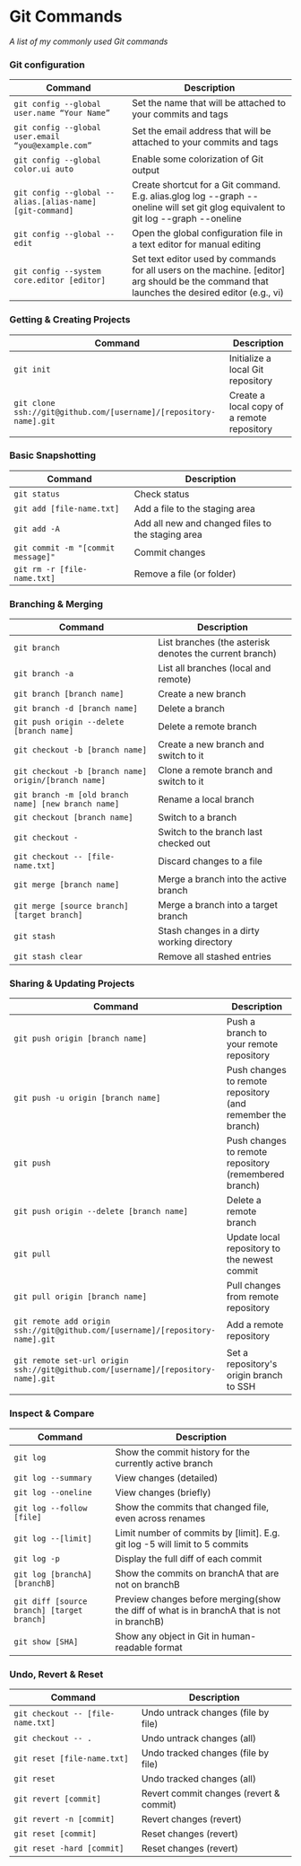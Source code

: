 Git Commands
============

_A list of my commonly used Git commands_

### Git configuration

| Command | Description |
| ------- | ----------- |
| `git config --global user.name “Your Name”` | Set the name that will be attached to your commits and tags |
| `git config --global user.email “you@example.com”` | Set the email address that will be attached to your commits and tags |
| `git config --global color.ui auto` | Enable some colorization of Git output |
| `git config --global --alias.[alias-name] [git-command]` | Create shortcut for a Git command. E.g. alias.glog log --graph --oneline will set git glog equivalent to git log --graph --oneline |
| `git config --global --edit` | Open the global configuration file in a text editor for manual editing |
| `git config --system core.editor [editor]` | Set text editor used by commands for all users on the machine. [editor] arg should be the command that launches the desired editor (e.g., vi) |

### Getting & Creating Projects

| Command | Description |
| ------- | ----------- |
| `git init` | Initialize a local Git repository |
| `git clone ssh://git@github.com/[username]/[repository-name].git` | Create a local copy of a remote repository |

### Basic Snapshotting

| Command | Description |
| ------- | ----------- |
| `git status` | Check status |
| `git add [file-name.txt]` | Add a file to the staging area |
| `git add -A` | Add all new and changed files to the staging area |
| `git commit -m "[commit message]"` | Commit changes |
| `git rm -r [file-name.txt]` | Remove a file (or folder) |

### Branching & Merging

| Command | Description |
| ------- | ----------- |
| `git branch` | List branches (the asterisk denotes the current branch) |
| `git branch -a` | List all branches (local and remote) |
| `git branch [branch name]` | Create a new branch |
| `git branch -d [branch name]` | Delete a branch |
| `git push origin --delete [branch name]` | Delete a remote branch |
| `git checkout -b [branch name]` | Create a new branch and switch to it |
| `git checkout -b [branch name] origin/[branch name]` | Clone a remote branch and switch to it |
| `git branch -m [old branch name] [new branch name]` | Rename a local branch |
| `git checkout [branch name]` | Switch to a branch |
| `git checkout -` | Switch to the branch last checked out |
| `git checkout -- [file-name.txt]` | Discard changes to a file |
| `git merge [branch name]` | Merge a branch into the active branch |
| `git merge [source branch] [target branch]` | Merge a branch into a target branch |
| `git stash` | Stash changes in a dirty working directory |
| `git stash clear` | Remove all stashed entries |

### Sharing & Updating Projects

| Command | Description |
| ------- | ----------- |
| `git push origin [branch name]` | Push a branch to your remote repository |
| `git push -u origin [branch name]` | Push changes to remote repository (and remember the branch) |
| `git push` | Push changes to remote repository (remembered branch) |
| `git push origin --delete [branch name]` | Delete a remote branch |
| `git pull` | Update local repository to the newest commit |
| `git pull origin [branch name]` | Pull changes from remote repository |
| `git remote add origin ssh://git@github.com/[username]/[repository-name].git` | Add a remote repository |
| `git remote set-url origin ssh://git@github.com/[username]/[repository-name].git` | Set a repository's origin branch to SSH |

### Inspect & Compare

| Command | Description |
| ------- | ----------- |
| `git log` | Show the commit history for the currently active branch |
| `git log --summary` | View changes (detailed) |
| `git log --oneline` | View changes (briefly) |
| `git log --follow [file]` | Show the commits that changed file, even across renames |
| `git log --[limit]` | Limit number of commits by [limit]. E.g. git log -5 will limit to 5 commits |
| `git log -p` | Display the full diff of each commit |
| `git log [branchA] [branchB]` | Show the commits on branchA that are not on branchB |
| `git diff [source branch] [target branch]` | Preview changes before merging(show the diff of what is in branchA that is not in branchB) |
| `git show [SHA]` | Show any object in Git in human-readable format |


### Undo, Revert & Reset

| Command | Description |
| ------- | ----------- |
| `git checkout -- [file-name.txt]` | Undo untrack changes (file by file) |
| `git checkout -- .` | Undo untrack changes (all) |
| `git reset [file-name.txt]` | Undo tracked changes (file by file) |
| `git reset` | Undo tracked changes (all) |
| `git revert [commit]` | Revert commit changes (revert & commit) |
| `git revert -n [commit]` | Revert changes (revert) |
| `git reset [commit]` | Reset changes (revert) |
| `git reset -hard [commit]` | Reset changes (revert) |
